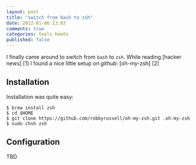 ```yaml
---
layout: post
title: "switch from bash to zsh"
date: 2012-01-06 13:03
comments: true
categories: tools howto
published: false
---
```


I finally came around to switch from `bash` to `zsh`.  While reading [hacker news] [1]
I found a nice little setup on *github*: [oh-my-zsh] [2]

Installation
------------

Installation was quite easy:

	$ brew install zsh
	$ cd $HOME
	$ git clone https://github.com/robbyrussell/oh-my-zsh.git .oh-my-zsh
	$ sudo chsh zsh

Configuration
-------------

TBD
